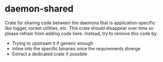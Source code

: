 # daemon-shared

Crate for sharing code between the daemons that is application-specific like logger, rocket utilities, etc.
This crate should disappear over time so please refrain from adding code here.
Instead, try to remove this code by:

- Trying to upstream it if generic enough
- Inline into the specific binaries once the requirements diverge
- Extract a dedicated crate if possible
